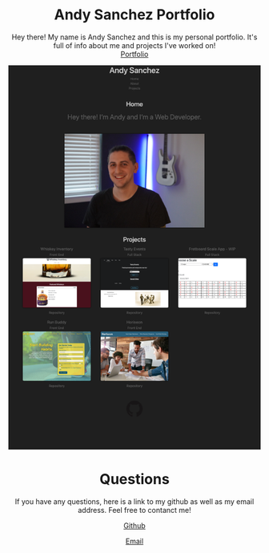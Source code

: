 
<div align=center>
    <h1>Andy Sanchez Portfolio</h1>
 
Hey there! My name is Andy Sanchez and this is my personal portfolio. It's full
of info about me and projects I've worked on!
<br />
[Portfolio](https://andysanchez726.github.io/react-portfolio/)
</div>


![screenshot](./src/assets/Portfolio-Screenshot.png)

<div align=center>
    <h1>Questions</h1>

If you have any questions, here is a link to my github as well as my email address. Feel free to contanct me!

[Github](github.com/andysanchez726 "My Github")

[Email](andysanchez726@gmail.com "My Email")
  
</div>